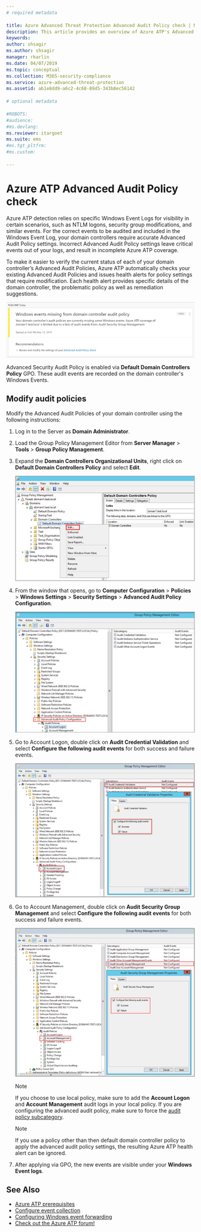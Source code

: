 ```yaml
---
# required metadata

title: Azure Advanced Threat Protection Advanced Audit Policy check | Microsoft Docs
description: This article provides an overview of Azure ATP's Advanced Audit Policy check.
keywords:
author: shsagir
ms.author: shsagir
manager: rkarlin
ms.date: 04/07/2019
ms.topic: conceptual
ms.collection: M365-security-compliance
ms.service: azure-advanced-threat-protection
ms.assetid: ab1e8dd9-a6c2-4c68-89d5-343b8ec56142

# optional metadata

#ROBOTS:
#audience:
#ms.devlang:
ms.reviewer: itargoet
ms.suite: ems
#ms.tgt_pltfrm:
#ms.custom:

---
```



# Azure ATP Advanced Audit Policy check

Azure ATP detection relies on specific Windows Event Logs for visibility in certain scenarios, such as NTLM logons, security group modifications, and similar events. For the correct events to be audited and included in the Windows Event Log, your domain controllers require accurate Advanced Audit Policy settings. Incorrect Advanced Audit Policy settings leave critical events out of your logs, and result in incomplete Azure ATP coverage.

To make it easier to verify the current status of each of your domain controller’s Advanced Audit Policies, Azure ATP automatically checks your existing Advanced Audit Policies and issues health alerts for policy settings that require modification. Each health alert provides specific details of the domain controller, the problematic policy as well as remediation suggestions.

![Advanced Audit Policy Health Alert](media/atp-health-alert-audit.png)


Advanced Security Audit Policy is enabled via **Default Domain Controllers Policy** GPO. These audit events are recorded on the domain controller's Windows Events. 

## Modify audit policies 

Modify the Advanced Audit Policies of your domain controller using the following instructions:

1. Log in to the Server as **Domain Administrator**.
2. Load the Group Policy Management Editor from **Server Manager** > **Tools** > **Group Policy Management**. 
3. Expand the **Domain Controllers Organizational Units**, right click on **Default Domain Controllers Policy** and select **Edit**. 

    ![Edit domain controller policy](media/atp-advanced-audit-policy-check-step-1.png)

4. From the window that opens, go to **Computer Configuration** > **Policies** > **Windows Settings** > **Security Settings** > **Advanced Audit Policy Configuration**.

    ![Advanced Audit Policy Configuration](media/atp-advanced-audit-policy-check-step-2.png)

5. Go to Account Logon, double click on **Audit Credential Validation** and select **Configure the following audit events** for both success and failure events. 

    ![Credential validation](media/atp-advanced-audit-policy-check-step-3.png)

6. Go to Account Management, double click on **Audit Security Group Management** and select **Configure the following audit events** for both success and failure events.

    ![Audit Security Group Management](media/atp-advanced-audit-policy-check-step-4.png)

    > [!NOTE]
    > If you choose to use local policy, make sure to add the **Account Logon** and **Account Management** audit logs in your local policy. If you are configuring the advanced audit policy, make sure to force the [audit policy subcategory](https://docs.microsoft.com/windows/security/threat-protection/security-policy-settings/audit-force-audit-policy-subcategory-settings-to-override).
    
    > [!NOTE] 
    > If you use a policy other than then default domain controller policy to apply the advanced audit policy settings, the resulting Azure ATP health alert can be ignored. 

7. After applying via GPO, the new events are visible under your **Windows Event logs**.

## See Also
- [Azure ATP prerequisites](atp-prerequisites.md)
- [Configure event collection](configure-event-collection.md)
- [Configuring Windows event forwarding](configure-event-forwarding.md)
- [Check out the Azure ATP forum!](https://aka.ms/azureatpcommunity)
